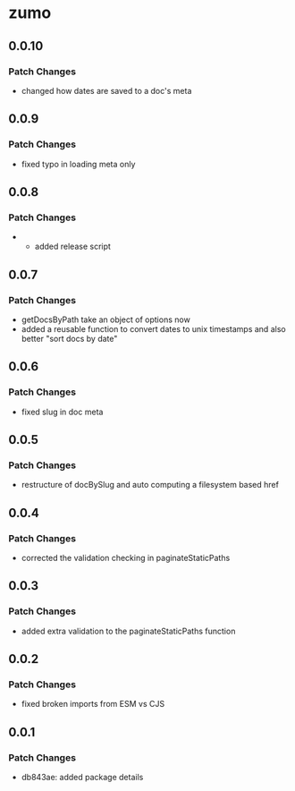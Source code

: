 # zumo

## 0.0.10

### Patch Changes

- changed how dates are saved to a doc's meta

## 0.0.9

### Patch Changes

- fixed typo in loading meta only

## 0.0.8

### Patch Changes

- - added release script

## 0.0.7

### Patch Changes

- getDocsByPath take an object of options now
- added a reusable function to convert dates to unix timestamps and also better "sort docs by date"

## 0.0.6

### Patch Changes

- fixed slug in doc meta

## 0.0.5

### Patch Changes

- restructure of docBySlug and auto computing a filesystem based href

## 0.0.4

### Patch Changes

- corrected the validation checking in paginateStaticPaths

## 0.0.3

### Patch Changes

- added extra validation to the paginateStaticPaths function

## 0.0.2

### Patch Changes

- fixed broken imports from ESM vs CJS

## 0.0.1

### Patch Changes

- db843ae: added package details
